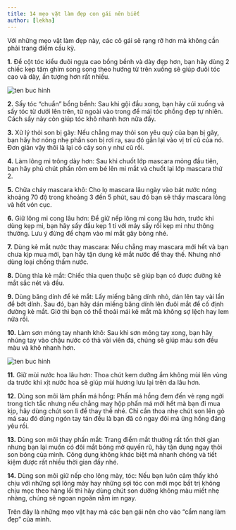 ```yaml
---
title: 14 mẹo vặt làm đẹp con gái nên biết
author: [lekha]
---
```

Với những mẹo vặt làm đẹp này, các cô gái sẽ rạng rỡ hơn mà không cần phải trang điểm cầu kỳ.

**1.** Để cột tóc kiểu đuôi ngựa cao bồng bềnh và dày đẹp hơn, bạn hãy dùng 2 chiếc kẹp tăm ghim song song theo hướng từ trên xuống sẽ giúp đuôi tóc cao và dày, ấn tượng hơn rất nhiều. 

![ten buc hinh](http://imgs.vietnamnet.vn/Images/2017/10/02/16/20171002162316-meo-vat-lam-dep-1.jpg "ten buc hinh")

**2.** Sấy tóc “chuẩn” bồng bềnh: Sau khi gội đầu xong, bạn hãy cúi xuống và sấy tóc từ dưới lên trên, từ ngoài vào trong để mái tóc phồng đẹp tự nhiên. Cách sấy này còn giúp tóc khô nhanh hơn nữa đấy.

**3.** Xử lý thỏi son bị gãy: Nếu chẳng may thỏi son yêu quý của bạn bị gãy, bạn hãy hơ nóng nhẹ phần son bị rơi ra, sau đó gắn lại vào vị trí cũ của nó. Đơn giản vậy thôi là lại có cây son y như cũ rồi.


**4.** Làm lông mi trông dày hơn: Sau khi chuốt lớp mascara mỏng đầu tiên, bạn hãy phủ chút phấn rôm em bé lên mi mắt và chuốt lại lớp mascara thứ 2.

**5.** Chữa cháy mascara khô: Cho lọ mascara lâu ngày vào bát nước nóng khoảng 70 độ trong khoảng 3 đến 5 phút, sau đó bạn sẽ thấy mascara lỏng và hết vón cục. 

**6.** Giữ lông mi cong lâu hơn: Để giữ nếp lông mi cong lâu hơn, trước khi dùng kẹp mi, bạn hãy sấy đầu kẹp 1 tí với máy sấy rồi kẹp mi như thông thường. Lưu ý đừng để chạm vào mí mắt gây bỏng nhé.


**7.** Dùng kẻ mắt nước thay mascara: Nếu chẳng may mascara mới hết và bạn chưa kịp mua mới, bạn hãy tận dụng kẻ mắt nước để thay thế. Nhưng nhớ dùng loại chống thấm nước.

**8.** Dùng thìa kẻ mắt: Chiếc thìa quen thuộc sẽ giúp bạn có được đường kẻ mắt sắc nét và đều. 

**9.** Dùng băng dính để kẻ mắt: Lấy miếng băng dính nhỏ, dán lên tay vài lần để bớt dính. Sau đó, bạn hãy dán miếng băng dính lên đuôi mắt để cố định đường kẻ mắt. Giờ thì bạn có thể thoải mái kẻ mắt mà không sợ lệch hay lem nữa rồi.

**10.** Làm sơn móng tay nhanh khô: Sau khi sơn móng tay xong, bạn hãy nhúng tay vào chậu nước có thả vài viên đá, chúng sẽ giúp màu sơn đều màu và khô nhanh hơn.

![ten buc hinh](http://imgs.vietnamnet.vn/Images/2017/10/02/16/20171002162404-meo-vat-lam-dep-4.jpg "ten buc hinh")


**11.** Giữ mùi nước hoa lâu hơn: Thoa chút kem dưỡng ẩm không mùi lên vùng da trước khi xịt nước hoa sẽ giúp mùi hương lưu lại trên da lâu hơn. 

**12.** Dùng son môi làm phấn má hồng: Phấn má hồng đem đến vẻ rạng ngời trong tích tắc nhưng nếu chẳng may hộp phấn má mới hết mà bạn đi mua kịp, hãy dùng chút son lì để thay thế nhé. Chỉ cần thoa nhẹ chút son lên gò má sau đó dùng ngón tay tán đều là bạn đã có ngay đôi má ửng hồng đáng yêu rồi.

**13.** Dùng son môi thay phấn mắt: Trang điểm mắt thường rất tốn thời gian nhưng bạn lại muốn có đôi mắt bóng mờ quyến rũ, hãy tận dụng ngay thỏi son bóng của mình. Công dụng không khác biệt mà nhanh chóng và tiết kiệm được rất nhiều thời gian đấy nhé. 

**14.** Dùng son môi giữ nếp cho lông mày, tóc: Nếu bạn luôn cảm thấy khó chịu với những sợi lông mày hay những sợi tóc con mới mọc bất trị không chịu mọc theo hàng lối thì hãy dùng chút son dưỡng không màu miết nhẹ nhàng, chúng sẽ ngoan ngoãn nằm im ngay. 

Trên đây là những mẹo vặt hay mà các bạn gái nên cho vào “cẩm nang làm đẹp” của mình.

